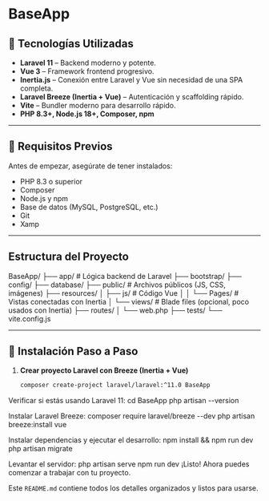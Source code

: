 # BaseApp

## 🧩 Tecnologías Utilizadas

- **Laravel 11** – Backend moderno y potente.
- **Vue 3** – Framework frontend progresivo.
- **Inertia.js** – Conexión entre Laravel y Vue sin necesidad de una SPA completa.
- **Laravel Breeze (Inertia + Vue)** – Autenticación y scaffolding rápido.
- **Vite** – Bundler moderno para desarrollo rápido.
- **PHP 8.3+, Node.js 18+, Composer, npm**

---

## 🔧 Requisitos Previos

Antes de empezar, asegúrate de tener instalados:

- PHP 8.3 o superior
- Composer
- Node.js y npm
- Base de datos (MySQL, PostgreSQL, etc.)
- Git
- Xamp

---

## Estructura del Proyecto

BaseApp/ ├── app/ # Lógica backend de Laravel ├── bootstrap/ ├── config/ ├── database/ ├── public/ # Archivos públicos (JS, CSS, imágenes) ├── resources/ │ ├── js/ # Código Vue │ │ └── Pages/ # Vistas conectadas con Inertia │ └── views/ # Blade files (opcional, poco usados con Inertia) ├── routes/ │ └── web.php ├── tests/ └── vite.config.js


---

## 🚀 Instalación Paso a Paso

1. **Crear proyecto Laravel con Breeze (Inertia + Vue)**

   ```bash
   composer create-project laravel/laravel:^11.0 BaseApp
   
Verificar si estás usando Laravel 11:
cd BaseApp
php artisan --version

Instalar Laravel Breeze:
composer require laravel/breeze --dev
php artisan breeze:install vue

Instalar dependencias y ejecutar el desarrollo:
npm install && npm run dev
php artisan migrate


Levantar el servidor:
php artisan serve
npm run dev
¡Listo! Ahora puedes comenzar a trabajar con tu proyecto.

Este `README.md` contiene todos los detalles organizados y listos para usarse.